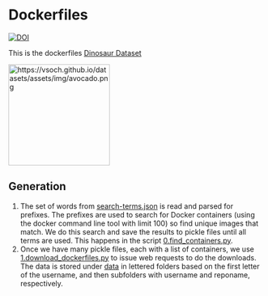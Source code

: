 # Dockerfiles

[![DOI](https://zenodo.org/badge/DOI/10.5281/zenodo.1287013.svg)](https://doi.org/10.5281/zenodo.1287013)

This is the dockerfiles [Dinosaur Dataset](https://vsoch.github.io/datasets)


<a target="_blank" href="https://camo.githubusercontent.com/d0eb19f161d4795a9c137b9b71c70b008d7c5e8e/68747470733a2f2f76736f63682e6769746875622e696f2f64617461736574732f6173736574732f696d672f61766f6361646f2e706e67"><img src="https://camo.githubusercontent.com/d0eb19f161d4795a9c137b9b71c70b008d7c5e8e/68747470733a2f2f76736f63682e6769746875622e696f2f64617461736574732f6173736574732f696d672f61766f6361646f2e706e67" alt="https://vsoch.github.io/datasets/assets/img/avocado.png" data-canonical-src="https://vsoch.github.io/datasets/assets/img/avocado.png" style="max-width:100%;" width="200px"></a>


## Generation

 1. The set of words from [search-terms.json](search-terms.json) is read and parsed for prefixes. The prefixes are used to search for Docker containers (using the docker command line tool with limit 100) so find unique images that match. We do this search and save the results to pickle files until all terms are used. This happens in the script [0.find_containers.py](0.find_containers.py).
 2. Once we have many pickle files, each with a list of containers, we use [1.download_dockerfiles.py](1.download_dockerfiles.py) to issue web requests to do the downloads. The data is stored under [data](data) in lettered folders based on the first letter of the username, and then subfolders with username and reponame, respectively.
